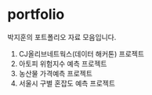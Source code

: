 # portfolio

박지훈의 포트폴리오 자료 모음입니다.

1. CJ올리브네트웍스(데이터 해커톤) 프로젝트
2. 아토피 위험지수 예측 프로젝트
3. 농산물 가격예측 프로젝트
4. 서울시 구별 혼잡도 예측 프로젝트
